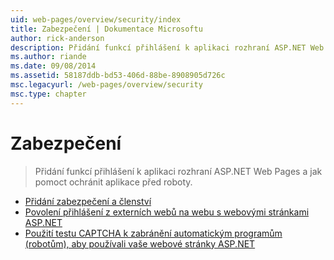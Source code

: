```yaml
---
uid: web-pages/overview/security/index
title: Zabezpečení | Dokumentace Microsoftu
author: rick-anderson
description: Přidání funkcí přihlášení k aplikaci rozhraní ASP.NET Web Pages a jak pomoct ochránit aplikace před roboty.
ms.author: riande
ms.date: 09/08/2014
ms.assetid: 58187ddb-bd53-406d-88be-8908905d726c
msc.legacyurl: /web-pages/overview/security
msc.type: chapter
---
```

<a name="security"></a>Zabezpečení
====================
> Přidání funkcí přihlášení k aplikaci rozhraní ASP.NET Web Pages a jak pomoct ochránit aplikace před roboty.


- [Přidání zabezpečení a členství](16-adding-security-and-membership.md)
- [Povolení přihlášení z externích webů na webu s webovými stránkami ASP.NET](enabling-login-from-external-sites-in-an-aspnet-web-pages-site.md)
- [Použití testu CAPTCHA k zabránění automatickým programům (robotům), aby používali vaše webové stránky ASP.NET](using-a-catpcha-to-prevent-automated-programs-bots-from-using-your-aspnet-web-site.md)
